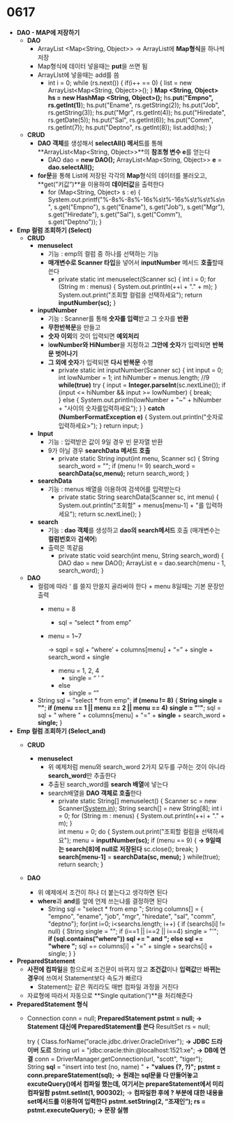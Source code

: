 # 0617

- **DAO - MAP에 저장하기**
    - **DAO**
        - ArrayList <Map<String, Object>>  → ArrayList에 **Map형식**을 하나씩 저장
        - Map형식에 데이터 넣을때는 **put**을 쓰면 됨
        - ArrayLIst에 넣을때는 add를 씀
            - int i = 0;
            while (rs.next()) {
                if(i++ == 0) { 
                    list = new ArrayList<Map<String, Object>>();
                }
                **Map <String, Object> hs = new HashMap <String, Object>();**
                hs.**put**(**"Empno", rs.getInt(1)**);
                hs.put("Ename", rs.getString(2));
                hs.put("Job", rs.getString(3));
                hs.put("Mgr", rs.getInt(4));
                hs.put("Hiredate", rs.getDate(5));
                hs.put("Sal", rs.getInt(6));
                hs.put("Comm", rs.getInt(7));
                hs.put("Deptno", rs.getInt(8));
                list.add(hs);
            }
    - **CRUD**
        - **DAO 객체**를 생성해서 **selectAll() 메서드**를 통해 **ArrayList<Map<String, Object>>**의 **참조형 변수 e**를 얻는다
            - DAO dao = **new DAO();**
            ArrayList<Map<String, Object>> **e** = **dao.selectAll();**
        - **for문**을 통해 List에 저장된 각각의 **Map**형식의 데이터를 불러오고, **get(”키값”)**을 이용하여 **데이터값**을 출력한다
            - for (Map<String, Object> s : e) {
                System.out.printf("%-8s%-8s%-16s%s\t%-16s%s\t%s\t%s\n",
                s.get("Empno"),  s.get("Ename"), s.get("Job"), s.get("Mgr"), s.get("Hiredate"), s.get("Sal"), s.get("Comm"), s.get("Deptno"));
            }
- **Emp 컬럼 조회하기 (Select)**
    - **CRUD**
        - **menuselect**
            - 기능 : emp의 컬럼 중 하나를 선택하는 기능
            - **매개변수로 Scanner 타입**을 넣어서 **inputNumber** 메서드 **호출**할때 쓴다
                - private static int menuselect(Scanner sc) {
                    int i = 0;
                    for (String m : menus) {
                        System.out.println(++i + "." + m);
                    }
                    System.out.print("조회할 컬럼을 선택하세요");
                    return **inputNumber(sc);**
                    }
        - **inputNumber**
            - 기능 : Scanner를 통해 **숫자를 입력**받고 그 숫자를 **반환**
            - **무한반복문**을 만들고
            - **숫자 이외**의 것이 입력되면 **예외처리**
            - l**owNumber와 HiNumber**을 지정하고 **그안에 숫자**가 입력되면 **반복문 벗어나기**
            - **그 외에 숫자**가 입력되면 **다시 반복문** 수행
                - private static int inputNumber(Scanner sc) {
                    int input = 0;
                    int lowNumber = 1;
                    int hiNumber = menus.length; //9
                    **while(true)**
                        try {
                            input = **Integer.parseInt**(sc.nextLine());
                            if (input <= hiNumber && input >= lowNumber) {
                                break;					
                            } else {
                                System.out.println(lowNumber + "~" + hiNumber + "사이의 숫자를입력하세요");
                            }
                        } **catch (NumberFormatException e)** {
                            System.out.println("숫자로 입력하세요>");
                        }
                    return input;
                }
        - **Input**
            - 기능 : 입력받은 값이 9일 경우 빈 문자열 반환
            - 9가 아닐 경우 **searchData 메서드 호출**
                - private static String input(int menu, Scanner sc) {
                    String search_word = "";
                    if (menu != 9)
                        search_word = **searchData(sc,menu);**
                    return search_word;
                }
        - **searchData**
            - 기능 : menus 배열을 이용하여 검색어를 입력받는다
                - private static String searchData(Scanner sc, int menu) {
                    System.out.println("조회할" + menus[menu-1] + "를 입력하세요");
                    return sc.nextLine();
                }
        - **search**
            - 기능 : **dao 객체**를 생성하고 **dao의 search메서드** 호출 (매개변수는 **컬럼번호**와 **검색어**)
            - 출력은 똑같음
                - private static void search(int menu, String search_word) {
                    DAO dao = new DAO();
                    ArrayList<Emp> e = dao.search(menu - 1, search_word);
                }
    - **DAO**
        - 컬럼에 따라  ‘ 를 쓸지 안쓸지 골라써야 한다 + menu 8일때는 기본 문장만 출력
            - menu = 8
                - sql = “select * from emp”
            - menu = 1~7
                
                → sqpl = sql + “where’ + columns[menu] + “=” + single + search_word + single
                
                - menu = 1, 2, 4
                    - single = “ ’ ”
                - else
                    - single = “”
        - String sql = "select * from emp";
        **if (menu != 8)** {
            **String single = ""**;
            **if (menu == 1 || menu == 2 || menu == 4)**
               **single = "'"**;
            sql = sql + " where " + columns[menu] + "=" + **single** + search_word + **single;**
        }
- **Emp 컬럼 조회하기 (Select_and)**
    - **CRUD**
        - **menuselect**
            - 위 예제처럼 menu와 search_word 2가지 모두를 구하는 것이 아니라 **search_word**만 추출한다
            - 추출된 search_word를 **search 배열**에 넣는다
            - search배열을 **DAO 객체로 호출**한다
                - private static String[] menuselect() {
                    Scanner sc = new Scanner([System.in](http://system.in/));
                    String search[] = new String[8];
                    int i = 0;
                    for (String m : menus) {
                        System.out.println(++i + "." + m);
                    }                
                	    int menu = 0;
                	    do {
                		System.out.print("조회할 컬럼을 선택하세요");
                		menu = **inputNumber(sc);**
                		if (menu == 9) {    **→   9일때는 search[8]에 null로 저장된다**
                	            sc.close();
                		    break;
                		}
                		**search[menu-1]** = **searchData(sc, menu);**
                	} while(true);
                	return search;
                }
                
    - **DAO**
        - 위 예제에서 조건이 하나 더 붙는다고 생각하면 된다
        - **where**과 **and**를 앞에 언제 쓰는냐를 결정하면 된다
            - String sql = "select * from emp ";
            String columns[] = { "empno", "ename", "job", "mgr", "hiredate", "sal", "comm", "deptno"};
            for(int i=0; i<searchs.length; i++) {
                if (searchs[i] != null) {
                    String single = "";
                    if (i==1 || i==2 || i==4)
            	    single = "'";            
            	**if (sql.contains("where"))
            	    sql += " and ";
            	else
            	    sql += "where ";**
                    sql += columns[i] + "=" + single + searchs[i] + single;
                }
            }
- **PreparedStatement**
    - **사전에 컴파일**을 함으로써 조건문이 바뀌지 않고 **조건값**이나 **입력값**만 **바뀌는 경우**에 쓰여서 Statement보다 속도가 빠르다
        - Statement는 같은 쿼리라도 매번 컴파일 과정을 거친다
    - 자료형에 따라서 자동으로 **Single quitation(')**을 처리해준다
- **PreparedStatement 형식**
    - Connection conn = null;
    **PreparedStatement pstmt = null;    →   Statement 대신에 PreparedStatement를 쓴다**
    ResultSet rs = null;
    
    	try {
    		Class.forName("oracle.jdbc.driver.OracleDriver");    **→**   **JDBC 드라이버 도르**
    		String url = "jdbc:oracle:thin:@localhost:1521:xe";    **→**    **DB에 연결**
    		conn = DriverManager.getConnection(url, "scott", "tiger");     
            String **sql** = "insert into test (no, name) " + **"values (?, ?)";**
            **pstmt = conn.prepareStatement(sql);   →   원래는 sql문을 다 만들어놓고 excuteQuery()에서 컴파일 했는데, 여기서는 prepareStatement에서 미리 컴파일함**
            **pstmt.setInt(1, 900302);**     →    **컴파일한 후에 ? 부분에 대한 내용을 set메서드를 이용하여 입력한다**
            **pstmt.setString(2, “조재인”);
            rs = pstmt.executeQuery();     →   문장 실행**
